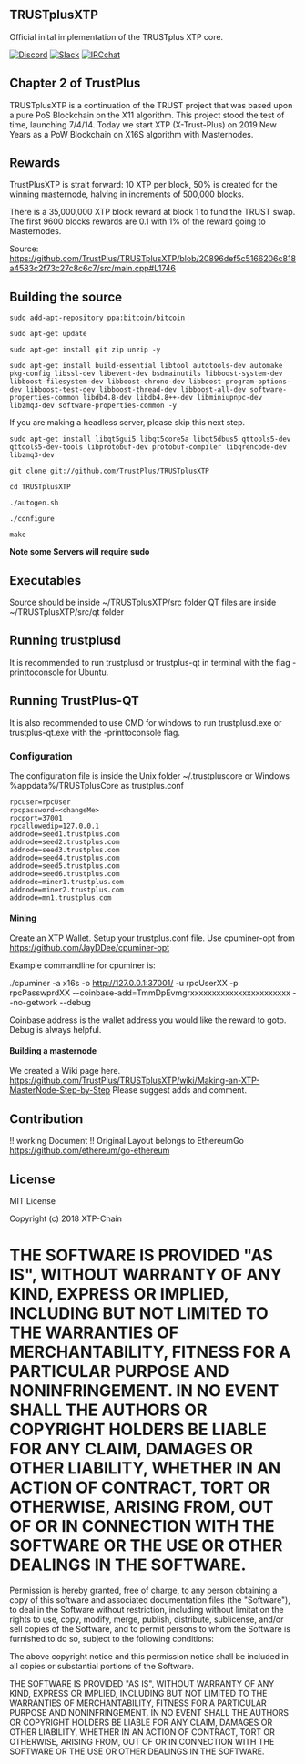 
## TRUSTplusXTP

Official inital implementation of the TRUSTplus XTP core.

[![Discord](https://img.shields.io/badge/Chat-on%20Discord-blue.svg)](https://discord.gg/56Dfku) 
[![Slack](https://img.shields.io/badge/Chat-on%20Slack-red.svg)](https://join.slack.com/t/trustplus/shared_invite/enQtNTE3MjU1MTM2MzA4LTMwNWRjMDAxMDI1NWMwZDY0YWNjYWRhNDNjNzA3Y2VlNDkxOGM2MDkzNjc5Zjk5ZGQxZTQ0MWNiN2RiYzRhY2M) 
[![IRCchat](https://img.shields.io/badge/Chat-on%20IRCchat-brightgreen.svg)](http://webchat.freenode.net/?channels=trustpluscoin)

## Chapter 2 of TrustPlus
TRUSTplusXTP is a continuation of the TRUST project that was based upon a pure PoS Blockchain on the X11 algorithm.  This project stood the test of time, launching 7/4/14. Today we start XTP (X-Trust-Plus) on 2019 New Years as a PoW Blockchain on X16S algorithm with Masternodes.

## Rewards
TrustPlusXTP is strait forward: 10 XTP per block, 50% is created for the winning masternode, halving in increments of 500,000 blocks.

There is a 35,000,000 XTP block reward at block 1 to fund the TRUST swap.
The first 9600 blocks rewards are 0.1 with 1% of the reward going to Masternodes.

Source: https://github.com/TrustPlus/TRUSTplusXTP/blob/20896def5c5166206c818a4583c2f73c27c8c6c7/src/main.cpp#L1746

## Building the source

`sudo add-apt-repository ppa:bitcoin/bitcoin`

`sudo apt-get update`

`sudo apt-get install git zip unzip -y`

```
sudo apt-get install build-essential libtool autotools-dev automake pkg-config libssl-dev libevent-dev bsdmainutils libboost-system-dev libboost-filesystem-dev libboost-chrono-dev libboost-program-options-dev libboost-test-dev libboost-thread-dev libboost-all-dev software-properties-common libdb4.8-dev libdb4.8++-dev libminiupnpc-dev libzmq3-dev software-properties-common -y
```

If you are making a headless server, please skip this next step.

```
sudo apt-get install libqt5gui5 libqt5core5a libqt5dbus5 qttools5-dev qttools5-dev-tools libprotobuf-dev protobuf-compiler libqrencode-dev libzmq3-dev
```

`git clone git://github.com/TrustPlus/TRUSTplusXTP`

`cd TRUSTplusXTP`

`./autogen.sh`

`./configure`

`make`

**Note some Servers will require sudo**

## Executables

Source should be inside ~/TRUSTplusXTP/src folder
QT files are inside ~/TRUSTplusXTP/src/qt folder

## Running trustplusd

It is recommended to run trustplusd or trustplus-qt in terminal with the flag -printtoconsole for Ubuntu. 

## Running TrustPlus-QT

It is also recommended to use CMD for windows to run trustplusd.exe or trustplus-qt.exe with the -printtoconsole flag. 

### Configuration

The configuration file is inside the Unix folder ~/.trustpluscore or Windows %appdata%/TRUSTplusCore as trustplus.conf

```
rpcuser=rpcUser
rpcpassword=<changeMe>
rpcport=37001
rpcallowedip=127.0.0.1
addnode=seed1.trustplus.com
addnode=seed2.trustplus.com
addnode=seed3.trustplus.com
addnode=seed4.trustplus.com
addnode=seed5.trustplus.com
addnode=seed6.trustplus.com
addnode=miner1.trustplus.com
addnode=miner2.trustplus.com
addnode=mn1.trustplus.com
```

#### Mining

Create an XTP Wallet. Setup your trustplus.conf file. Use cpuminer-opt from https://github.com/JayDDee/cpuminer-opt 

Example commandline for cpuminer is:

./cpuminer -a x16s -o http://127.0.0.1:37001/ -u rpcUserXX -p rpcPasswprdXX --coinbase-add=TmmDpEvmgrxxxxxxxxxxxxxxxxxxxxxxx --no-getwork --debug

Coinbase address is the wallet address you would like the reward to goto. Debug is always helpful.

#### Building a masternode

We created a Wiki page here. https://github.com/TrustPlus/TRUSTplusXTP/wiki/Making-an-XTP-MasterNode-Step-by-Step Please suggest adds and comment.

## Contribution
!! working Document !! Original Layout belongs to EthereumGo https://github.com/ethereum/go-ethereum

## License

MIT License

Copyright (c) 2018 XTP-Chain

THE SOFTWARE IS PROVIDED "AS IS", WITHOUT WARRANTY OF ANY KIND, EXPRESS OR IMPLIED, INCLUDING BUT NOT LIMITED TO THE WARRANTIES OF MERCHANTABILITY, FITNESS FOR A PARTICULAR PURPOSE AND NONINFRINGEMENT. IN NO EVENT SHALL THE AUTHORS OR COPYRIGHT HOLDERS BE LIABLE FOR ANY CLAIM, DAMAGES OR OTHER LIABILITY, WHETHER IN AN ACTION OF CONTRACT, TORT OR OTHERWISE, ARISING FROM, OUT OF OR IN CONNECTION WITH THE SOFTWARE OR THE USE OR OTHER DEALINGS IN THE SOFTWARE.
=======
Permission is hereby granted, free of charge, to any person obtaining a copy
of this software and associated documentation files (the "Software"), to deal
in the Software without restriction, including without limitation the rights
to use, copy, modify, merge, publish, distribute, sublicense, and/or sell
copies of the Software, and to permit persons to whom the Software is
furnished to do so, subject to the following conditions:

The above copyright notice and this permission notice shall be included in all
copies or substantial portions of the Software.

THE SOFTWARE IS PROVIDED "AS IS", WITHOUT WARRANTY OF ANY KIND, EXPRESS OR
IMPLIED, INCLUDING BUT NOT LIMITED TO THE WARRANTIES OF MERCHANTABILITY,
FITNESS FOR A PARTICULAR PURPOSE AND NONINFRINGEMENT. IN NO EVENT SHALL THE
AUTHORS OR COPYRIGHT HOLDERS BE LIABLE FOR ANY CLAIM, DAMAGES OR OTHER
LIABILITY, WHETHER IN AN ACTION OF CONTRACT, TORT OR OTHERWISE, ARISING FROM,
OUT OF OR IN CONNECTION WITH THE SOFTWARE OR THE USE OR OTHER DEALINGS IN THE
SOFTWARE.
